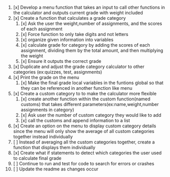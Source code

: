  1. [x] Develop a menu function that takes an input to call other functions in the calculator and outputs current grade with weight included
 1. [x] Create a function that calculates a grade category
    1. [x] Ask the user the weight,number of assignments, and the scores of each assignment 
    1. [x] Force function to only take digits and not letters
    1. [x] organize given information into variables
    1. [x] calculate grade for category by adding the scores of each assignment, dividing them by the total amount, and then multiplying the weight
    1. [x] Ensure it outputs the correct grade
  1. [x] Duplicate and adjust the grade category calculator to other categories (ex:quizzes, test, assignments)
  1. [x] Print the grade on the menu
      1. [x] Make the final grade local variables in the funtions global so that they can be referenced in another function like menu
  1. [x] Create a custom category to to make the calculator more flexible
      1. [x] create another function within the custom function(named customs) that takes different parameters(ex:name,weight,number assignments in category)
      1. [x] Ask user the number of custom category they would like to add
      1. [x] call the customs and append information to a list
  1. [x] Create an option on the menu to display custom category details since the menu will only show the average of all custom categories together instead individually
  1. [ ] Instead of averaging all the custom categories together, create a function that displays them individually
  1. [x] Create what if statements to detect which categories the user used to calculate final grade
  1. [ ] Continue to run and test for code to search for errors or crashes
  1. [ ] Update the readme as changes occur
  
   
  
